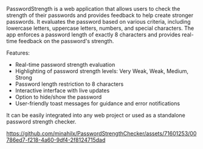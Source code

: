 PasswordStrength is a web application that allows users to check the strength of their passwords and provides feedback to help create stronger passwords. It evaluates the password based on various criteria, including lowercase letters, uppercase letters, numbers, and special characters. The app enforces a password length of exactly 8 characters and provides real-time feedback on the password's strength.

Features:
- Real-time password strength evaluation
- Highlighting of password strength levels: Very Weak, Weak, Medium, Strong
- Password length restriction to 8 characters
- Interactive interface with live updates
- Option to hide/show the password
- User-friendly toast messages for guidance and error notifications

It can be easily integrated into any web project or used as a standalone password strength checker.


https://github.com/minahilx/PasswordStrengthChecker/assets/71601253/00786ed7-f218-4a60-9df4-2f8124715dad
